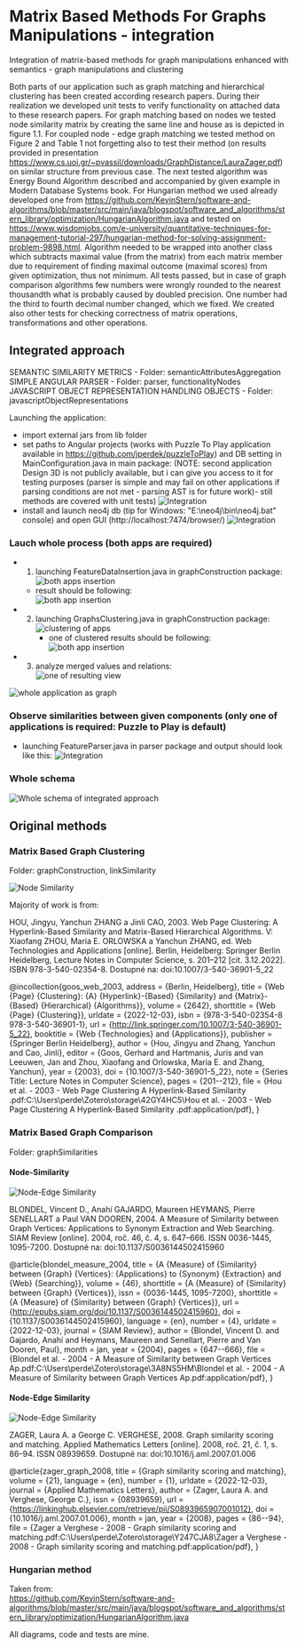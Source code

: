 # Matrix Based Methods For Graphs Manipulations - integration
Integration of matrix-based methods for graph manipulations enhanced with semantics - graph manipulations and clustering  


Both parts of our application such as graph matching and hierarchical clustering has been created according research papers.
During their realization we developed unit tests to verify functionality on attached data to these research papers. 
For graph matching based on nodes we tested node similarity matrix by creating the same line and house as is depicted in figure 1.1.
For coupled node - edge graph matching we tested method on Figure 2 and Table 1 not forgetting also to test their method
(on results provided in presentation https://www.cs.uoi.gr/~pvassil/downloads/GraphDistance/LauraZager.pdf) on similar structure from previous case. 
The next tested algorithm was Energy Bound Algorithm described and accompanied by given example in Modern Database Systems book. 
For Hungarian method we used already developed one from https://github.com/KevinStern/software-and-algorithms/blob/master/src/main/java/blogspot/software_and_algorithms/stern_library/optimization/HungarianAlgorithm.java
and tested on https://www.wisdomjobs.com/e-university/quantitative-techniques-for-management-tutorial-297/hungarian-method-for-solving-assignment-problem-9898.html.
Algorithm needed to be wrapped into another class which subtracts maximal value (from the matrix) from each matrix member due to requirement of finding maximal outcome
(maximal scores) from given optimization, thus not minimum. All tests passed, but in case of graph comparison algorithms few numbers were wrongly 
rounded to the nearest thousandth what is probably caused by doubled precision. One number had the third to fourth decimal number changed,
which we fixed. We created also other tests for checking correctness of matrix operations, transformations and other operations.


## Integrated approach

SEMANTIC SIMILARITY METRICS - Folder: semanticAttributesAggregation  
SIMPLE ANGULAR PARSER - Folder: parser, functionalityNodes  
JAVASCRIPT OBJECT REPRESENTATION HANDLING OBJECTS - Folder: javascriptObjectRepresentations

Launching the application: 
- import external jars from lib folder  
- set paths to Angular projects (works with Puzzle To Play application available in https://github.com/jperdek/puzzleToPlay) and DB setting in MainConfiguration.java in main package:
  (NOTE: second application Design 3D is not publicly available, but i can give you access to it for testing purposes (parser is simple and may fail on other applications if parsing conditions are not met - parsing AST is for future work)- still methods are covered with unit tests) 
  ![Integration](./documentation/helpers/configuration.png)
- install and launch neo4j db (tip for Windows: "E:\neo4j\bin\neo4j.bat" console) and open GUI (http://localhost:7474/browser/)
  ![Integration](./documentation/helpers/neo4jConsole.png)

### Lauch whole process (both apps are required)
- 1. launching FeatureDataInsertion.java in graphConstruction package:   
  ![both apps insertion](./documentation/helpers/parseBothApplications.png)
	- result should be following:  
  	![both app insertion](./documentation/helpers/insertingBothApplications.png)
- 2. launching GraphsClustering.java in graphConstruction package:  
  ![clustering of apps](./documentation/helpers/integratedMethod.png)
     	- one of clustered results should be following:  
  	![both app insertion](./documentation/helpers/oneOfClusteredResult.png)
- 3. analyze merged values and relations:  
  ![one of resulting view](./documentation/helpers/mergedAndClusteredResultView.png) 

![whole application as graph](./documentation/helpers/overviewOfPuzzleToPlayApplication.png)

### Observe similarities between given components (only one of applications is required: Puzzle to Play is default)
- launching FeatureParser.java in parser package and output should look like this: 
![Integration](./documentation/helpers/similarities.png)

### Whole schema
![Whole schema of integrated approach](./documentation/semanticEvaluationFlowExtendedVertical.png)


## Original methods

### Matrix Based Graph Clustering

Folder: graphConstruction, linkSimilarity  

![Node Similarity](./documentation/graphClustering/matrixBasedHierarchicalClusteringVertical.png)

Majority of work is from:  

HOU, Jingyu, Yanchun ZHANG a Jinli CAO, 2003. Web Page Clustering: A
Hyperlink-Based Similarity and Matrix-Based Hierarchical Algorithms. V: Xiaofang
ZHOU, Maria E. ORLOWSKA a Yanchun ZHANG, ed. Web Technologies and
Applications [online]. Berlin, Heidelberg: Springer Berlin Heidelberg, Lecture Notes in
Computer Science, s. 201–212 [cit. 3.12.2022]. ISBN 978-3-540-02354-8. Dostupné na:
doi:10.1007/3-540-36901-5_22

@incollection{goos_web_2003,
	address = {Berlin, Heidelberg},
	title = {Web {Page} {Clustering}: {A} {Hyperlink}-{Based} {Similarity} and {Matrix}-{Based} {Hierarchical} {Algorithms}},
	volume = {2642},
	shorttitle = {Web {Page} {Clustering}},
	urldate = {2022-12-03},
   isbn = {978-3-540-02354-8 978-3-540-36901-1},
  url = {http://link.springer.com/10.1007/3-540-36901-5_22},
	booktitle = {Web {Technologies} and {Applications}},
	publisher = {Springer Berlin Heidelberg},
	author = {Hou, Jingyu and Zhang, Yanchun and Cao, Jinli},
	editor = {Goos, Gerhard and Hartmanis, Juris and van Leeuwen, Jan and Zhou, Xiaofang and Orlowska, Maria E. and Zhang, Yanchun},
	year = {2003},
	doi = {10.1007/3-540-36901-5_22},
	note = {Series Title: Lecture Notes in Computer Science},
	pages = {201--212},
	file = {Hou et al. - 2003 - Web Page Clustering A Hyperlink-Based Similarity .pdf:C\:\\Users\\perde\\Zotero\\storage\\42GY4HC5\\Hou et al. - 2003 - Web Page Clustering A Hyperlink-Based Similarity .pdf:application/pdf},
}


### Matrix Based Graph Comparison

Folder: graphSimilarities

#### Node-Similarity

![Node-Edge Similarity](./documentation/graphMerging/matrixBasedGraphComparisonBlondelENvertical.png)

BLONDEL, Vincent D., Anahí GAJARDO, Maureen HEYMANS, Pierre
SENELLART a Paul VAN DOOREN, 2004. A Measure of Similarity between Graph
Vertices: Applications to Synonym Extraction and Web Searching. SIAM Review
[online]. 2004, roč. 46, č. 4, s. 647–666. ISSN 0036-1445, 1095-7200. Dostupné na:
doi:10.1137/S0036144502415960

@article{blondel_measure_2004,
	title = {A {Measure} of {Similarity} between {Graph} {Vertices}: {Applications} to {Synonym} {Extraction} and {Web} {Searching}},
	volume = {46},
	shorttitle = {A {Measure} of {Similarity} between {Graph} {Vertices}},
  issn = {0036-1445, 1095-7200},
	shorttitle = {A {Measure} of {Similarity} between {Graph} {Vertices}},
	url = {http://epubs.siam.org/doi/10.1137/S0036144502415960},
	doi = {10.1137/S0036144502415960},
	language = {en},
	number = {4},
	urldate = {2022-12-03},
	journal = {SIAM Review},
	author = {Blondel, Vincent D. and Gajardo, Anahí and Heymans, Maureen and Senellart, Pierre and Van Dooren, Paul},
	month = jan,
	year = {2004},
	pages = {647--666},
	file = {Blondel et al. - 2004 - A Measure of Similarity between Graph Vertices Ap.pdf:C\:\\Users\\perde\\Zotero\\storage\\3A8NS5HM\\Blondel et al. - 2004 - A Measure of Similarity between Graph Vertices Ap.pdf:application/pdf},
}


#### Node-Edge Similarity

![Node-Edge Similarity](./documentation/graphMerging/matrixBasedGraphComparisonEN.png)  

ZAGER, Laura A. a George C. VERGHESE, 2008. Graph similarity scoring and
matching. Applied Mathematics Letters [online]. 2008, roč. 21, č. 1, s. 86–94. ISSN
08939659. Dostupné na: doi:10.1016/j.aml.2007.01.006

@article{zager_graph_2008,
	title = {Graph similarity scoring and matching},
	volume = {21},
	language = {en},
	number = {1},
	urldate = {2022-12-03},
	journal = {Applied Mathematics Letters},
	author = {Zager, Laura A. and Verghese, George C.},
   issn = {08939659},
	url = {https://linkinghub.elsevier.com/retrieve/pii/S0893965907001012},
	doi = {10.1016/j.aml.2007.01.006},
	month = jan,
	year = {2008},
	pages = {86--94},
	file = {Zager a Verghese - 2008 - Graph similarity scoring and matching.pdf:C\:\\Users\\perde\\Zotero\\storage\\Y247CJA8\\Zager a Verghese - 2008 - Graph similarity scoring and matching.pdf:application/pdf},
}


### Hungarian method

Taken from:  
https://github.com/KevinStern/software-and-algorithms/blob/master/src/main/java/blogspot/software_and_algorithms/stern_library/optimization/HungarianAlgorithm.java


All diagrams, code and tests are mine.
